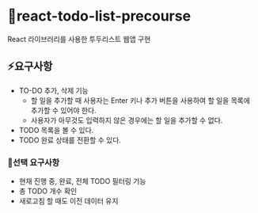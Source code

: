 # 📒react-todo-list-precourse

React 라이브러리를 사용한 투두리스트 웹앱 구현

## ⚡요구사항

- TO-DO 추가, 삭제 기능
  - 할 일을 추가할 때 사용자는 Enter 키나 추가 버튼을 사용하여 할 일을 목록에 추가할 수 있어야 한다.
  - 사용자가 아무것도 입력하지 않은 경우에는 할 일을 추가할 수 없다.
- TODO 목록을 볼 수 있다.
- TODO 완료 상태를 전환할 수 있다.

### 🍪선택 요구사항

- 현재 진행 중, 완료, 전체 TODO 필터링 기능
- 총 TODO 개수 확인
- 새로고침 할 때도 이전 데이터 유지
